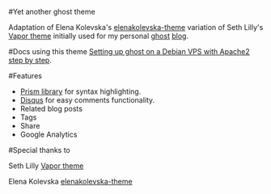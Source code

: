 #Yet another ghost theme

Adaptation of Elena Kolevska's [elenakolevska-theme](https://github.com/elena-kolevska/elenakolevska-theme) variation of Seth Lilly's [Vapor theme](https://github.com/sethlilly/Vapor) initially used for my personal [ghost](http://ghost.org) [blog](http://blog.joanboixados.com).

#Docs using this theme
[Setting up ghost on a Debian VPS with Apache2 step by step](http://blog.joanboixados.com/setting-up-ghost-on-a-debian-vps-step-by-step/).

#Features
- [Prism library](http://prismjs.com/) for syntax highlighting.
- [Disqus](https://disqus.com/) for easy comments functionality.
- Related blog posts
- Tags
- Share
- Google Analytics

#Special thanks to

Seth Lilly 
[Vapor theme](https://github.com/sethlilly/Vapor)


Elena Kolevska
[elenakolevska-theme](https://github.com/elena-kolevska/elenakolevska-theme)
